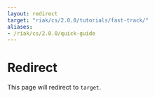 ```yaml
---
layout: redirect
target: "riak/cs/2.0.0/tutorials/fast-track/"
aliases:
- /riak/cs/2.0.0/quick-guide
---
```


# Redirect

This page will redirect to `target`.
